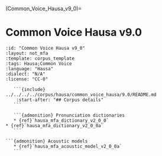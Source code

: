 
(Common_Voice_Hausa_v9_0)=
# Common Voice Hausa v9.0

``````{corpus} Common Voice Hausa v9.0
:id: "Common Voice Hausa v9_0"
:layout: not_mfa
:template: corpus_template
:tags: Hausa;Common Voice
:language: "Hausa"
:dialect: "N/A"
:license: "CC-0"

   ```{include} ../../../../corpus/hausa/common_voice_hausa/9.0/README.md
    :start-after: "## Corpus details"
   ```

   ```{admonition} Pronunciation dictionaries
   * {ref}`hausa_mfa_dictionary_v2_0_0`
* {ref}`hausa_mfa_dictionary_v2_0_0a`
   ```

```{admonition} Acoustic models
   * {ref}`hausa_mfa_acoustic_model_v2_0_0a`
   ```
``````
